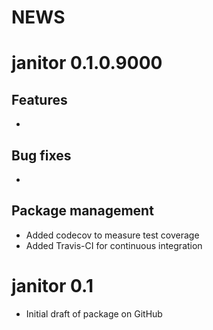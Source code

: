 NEWS
====


# janitor 0.1.0.9000

## Features

*

## Bug fixes

*

## Package management

* Added codecov to measure test coverage
* Added Travis-CI for continuous integration

# janitor 0.1

* Initial draft of package on GitHub
